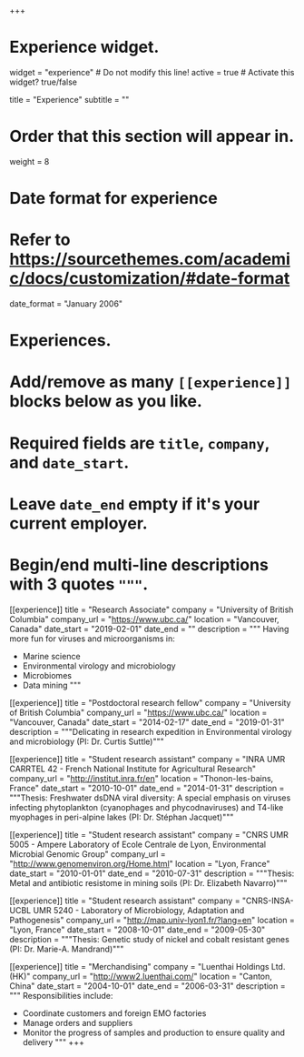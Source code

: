 +++
# Experience widget.
widget = "experience"  # Do not modify this line!
active = true  # Activate this widget? true/false

title = "Experience"
subtitle = ""

# Order that this section will appear in.
weight = 8

# Date format for experience
#   Refer to https://sourcethemes.com/academic/docs/customization/#date-format
date_format = "January 2006"

# Experiences.
#   Add/remove as many `[[experience]]` blocks below as you like.
#   Required fields are `title`, `company`, and `date_start`.
#   Leave `date_end` empty if it's your current employer.
#   Begin/end multi-line descriptions with 3 quotes `"""`.
[[experience]]
  title = "Research Associate"
  company = "University of British Columbia"
  company_url = "https://www.ubc.ca/"
  location = "Vancouver, Canada"
  date_start = "2019-02-01"
  date_end = ""
  description = """
  Having more fun for viruses and microorganisms in:
  
  * Marine science
  * Environmental virology and microbiology
  * Microbiomes
  * Data mining
  """

[[experience]]
  title = "Postdoctoral research fellow"
  company = "University of British Columbia"
  company_url = "https://www.ubc.ca/"
  location = "Vancouver, Canada"
  date_start = "2014-02-17"
  date_end = "2019-01-31"
  description = """Delicating in research expedition in Environmental virology and microbiology (PI: Dr. Curtis Suttle)"""

[[experience]]
  title = "Student research assistant"
  company = "INRA UMR CARRTEL 42 - French National Institute for Agricultural Research"
  company_url = "http://institut.inra.fr/en"
  location = "Thonon-les-bains, France"
  date_start = "2010-10-01"
  date_end = "2014-01-31"
  description = """Thesis: Freshwater dsDNA viral diversity: A special emphasis on viruses infecting phytoplankton (cyanophages and phycodnaviruses) and T4-like myophages in peri-alpine lakes (PI: Dr. Stéphan Jacquet)"""
  
[[experience]]
  title = "Student research assistant"
  company = "CNRS UMR 5005 - Ampere Laboratory of Ecole Centrale de Lyon, Environmental Microbial Genomic Group"
  company_url = "http://www.genomenviron.org/Home.html"
  location = "Lyon, France"
  date_start = "2010-01-01"
  date_end = "2010-07-31"
  description = """Thesis: Metal and antibiotic resistome in mining soils (PI: Dr. Elizabeth Navarro)"""
  
[[experience]]
  title = "Student research assistant"
  company = "CNRS-INSA-UCBL UMR 5240 - Laboratory of Microbiology, Adaptation and Pathogenesis"
  company_url = "http://map.univ-lyon1.fr/?lang=en"
  location = "Lyon, France"
  date_start = "2008-10-01"
  date_end = "2009-05-30"
  description = """Thesis: Genetic study of nickel and cobalt resistant genes (PI: Dr. Marie-A. Mandrand)"""
  
[[experience]]
  title = "Merchandising"
  company = "Luenthai Holdings Ltd. (HK)"
  company_url = "http://www2.luenthai.com/"
  location = "Canton, China"
  date_start = "2004-10-01"
  date_end = "2006-03-31"
  description = """
  Responsibilities include:
  
  * Coordinate customers and foreign EMO factories
  * Manage orders and suppliers
  * Monitor the progress of samples and production to ensure quality and
delivery
  """
+++
